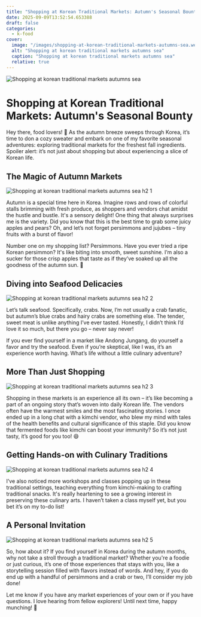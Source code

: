 ```yaml
---
title: "Shopping at Korean Traditional Markets: Autumn's Seasonal Bounty"
date: 2025-09-09T13:52:54.653388
draft: false
categories:
  - k-food
cover:
  image: "/images/shopping-at-korean-traditional-markets-autumns-sea.webp"
  alt: "Shopping at korean traditional markets autumns sea"
  caption: "Shopping at korean traditional markets autumns sea"
  relative: true
---
```

![Shopping at korean traditional markets autumns sea](/images/shopping-at-korean-traditional-markets-autumns-sea.webp)

# Shopping at Korean Traditional Markets: Autumn's Seasonal Bounty

Hey there, food lovers! 🍂 As the autumn breeze sweeps through Korea, it’s time to don a cozy sweater and embark on one of my favorite seasonal adventures: exploring traditional markets for the freshest fall ingredients. Spoiler alert: it’s not just about shopping but about experiencing a slice of Korean life.

## The Magic of Autumn Markets

![Shopping at korean traditional markets autumns sea h2 1](/images/shopping-at-korean-traditional-markets-autumns-sea-h2-1.webp)


Autumn is a special time here in Korea. Imagine rows and rows of colorful stalls brimming with fresh produce, as shoppers and vendors chat amidst the hustle and bustle. It's a sensory delight! One thing that always surprises me is the variety. Did you know that this is the best time to grab some juicy apples and pears? Oh, and let’s not forget persimmons and jujubes – tiny fruits with a burst of flavor!

Number one on my shopping list? Persimmons. Have you ever tried a ripe Korean persimmon? It's like biting into smooth, sweet sunshine. I’m also a sucker for those crisp apples that taste as if they’ve soaked up all the goodness of the autumn sun. 🥰

## Diving into Seafood Delicacies

![Shopping at korean traditional markets autumns sea h2 2](/images/shopping-at-korean-traditional-markets-autumns-sea-h2-2.webp)


Let’s talk seafood. Specifically, crabs. Now, I’m not usually a crab fanatic, but autumn’s blue crabs and hairy crabs are something else. The tender, sweet meat is unlike anything I’ve ever tasted. Honestly, I didn’t think I’d love it so much, but there you go – never say never!

If you ever find yourself in a market like Andong Jungang, do yourself a favor and try the seafood. Even if you’re skeptical, like I was, it’s an experience worth having. What’s life without a little culinary adventure?

## More Than Just Shopping

![Shopping at korean traditional markets autumns sea h2 3](/images/shopping-at-korean-traditional-markets-autumns-sea-h2-3.webp)


Shopping in these markets is an experience all its own – it’s like becoming a part of an ongoing story that’s woven into daily Korean life. The vendors often have the warmest smiles and the most fascinating stories. I once ended up in a long chat with a kimchi vendor, who blew my mind with tales of the health benefits and cultural significance of this staple. Did you know that fermented foods like kimchi can boost your immunity? So it’s not just tasty, it’s good for you too! 😄

## Getting Hands-on with Culinary Traditions

![Shopping at korean traditional markets autumns sea h2 4](/images/shopping-at-korean-traditional-markets-autumns-sea-h2-4.webp)


I’ve also noticed more workshops and classes popping up in these traditional settings, teaching everything from kimchi-making to crafting traditional snacks. It's really heartening to see a growing interest in preserving these culinary arts. I haven’t taken a class myself yet, but you bet it’s on my to-do list!

## A Personal Invitation

![Shopping at korean traditional markets autumns sea h2 5](/images/shopping-at-korean-traditional-markets-autumns-sea-h2-5.webp)


So, how about it? If you find yourself in Korea during the autumn months, why not take a stroll through a traditional market? Whether you're a foodie or just curious, it’s one of those experiences that stays with you, like a storytelling session filled with flavors instead of words. And hey, if you do end up with a handful of persimmons and a crab or two, I’ll consider my job done!

Let me know if you have any market experiences of your own or if you have questions. I love hearing from fellow explorers! Until next time, happy munching! 🍁
